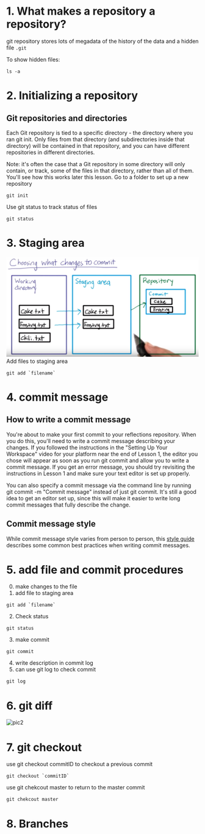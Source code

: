 # 1. What makes a repository a repository?
git repository stores lots of megadata of the history of the data and a hidden file `.git`

To show hidden files:
```
ls -a
```
# 2. Initializing a repository
## Git repositories and directories
Each Git repository is tied to a specific directory - the directory where you ran git init. Only files from that directory (and subdirectories inside that directory) will be contained in that repository, and you can have different repositories in different directories.

Note: it's often the case that a Git repository in some directory will only contain, or track, some of the files in that directory, rather than all of them. You'll see how this works later this lesson.
Go to a folder to set up a new repository
```
git init
```
Use git status to track status of files
```
git status
```
# 3. Staging area
![pic1](pic/pic1.png)
Add files to staging area
```
git add `filename`
```
# 4. commit message
## How to write a commit message
You're about to make your first commit to your reflections repository. When you do this, you'll need to write a commit message describing your changes. If you followed the instructions in the "Setting Up Your Workspace" video for your platform near the end of Lesson 1, the editor you chose will appear as soon as you run git commit and allow you to write a commit message. If you get an error message, you should try revisiting the instructions in Lesson 1 and make sure your text editor is set up properly.

You can also specify a commit message via the command line by running git commit -m "Commit message" instead of just git commit. It's still a good idea to get an editor set up, since this will make it easier to write long commit messages that fully describe the change.

## Commit message style
While commit message style varies from person to person, this [style guide](http://udacity.github.io/git-styleguide/) describes some common best practices when writing commit messages.
# 5. add file and commit procedures
0. make changes to the file
1. add file to staging area
```
git add `filename`
```
2. Check status
```
git status
```
3. make commit
```
git commit
```
4. write description in commit log
5. can use git log to check commit
```
git log
```
# 6. git diff
![pic2](pic/pic2)
# 7. git checkout
use git checkout commitID to checkout a previous commit
```
git checkout `commitID`
```
use git chekcout master to return to the master commit
```
git chekcout master
```
# 8. Branches
